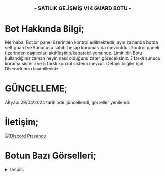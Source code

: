   <h3 align="center">- SATILIK GELİŞMİŞ V14 GUARD BOTU -</h3>

# Bot Hakkında Bilgi;
Merhaba, Bot bir panel üzerinden kontrol edilmektedir, aynı zamanda botda self guard ve Sunucusu sahibi hesap koruması'da mevcutdur. Kontrol paneli üzerinden dağıtıcıları aktifleştirip/kapatabiliyorsunuz. Limitlidir. Botu kullandığınız zaman neyin nasıl olduğunu zaten göreceksiniz. 7 farklı sunucu koruma sistemi ve 5 farklı kontrol sistemi mevcut. Detaylı bilgiler için Discorduma ulaşabilirsiniz.

# GÜNCELLEME;
Altyapı 29/04/2024 tarihinde güncellendi, görseller yenilendi.

# İletişim;

[![Discord Presence](https://lanyard.cnrad.dev/api/339064645002461194)](https://discord.com/users/339064645002461194)


# Botun Bazı Görselleri;
<details>
 <img width="500" alt="image" src="https://cdn.discordapp.com/attachments/1234257506331791470/1234517374481334332/image.png?ex=66310566&is=662fb3e6&hm=ff577251c741eaff5d87eeceedded8513d2fb38c003a103ccb47ac9ec77978e0&">
 <img width="500" alt="image" src="https://cdn.discordapp.com/attachments/1234257506331791470/1234517482182807673/image.png?ex=6631057f&is=662fb3ff&hm=ffaa2f1fa870330a933728bf64d33866b05b6dc453d3bb1b8101e9eb2448fc69&">
 <img width="500" alt="image" src="https://cdn.discordapp.com/attachments/1234257506331791470/1234517601611157586/image.png?ex=6631059c&is=662fb41c&hm=944f92542a93d88c965b71cc1c76d7dd2b4b98efcc248b85f738c662a02c1799&">
 <img width="500" alt="image" src="https://cdn.discordapp.com/attachments/1234257506331791470/1234517804716130346/image.png?ex=663105cc&is=662fb44c&hm=6933ba618e35e2b5e35f780a78e2e313b0306fde24fae9ccd24b0892dbfaf814&">
 <img width="500" alt="image" src="https://cdn.discordapp.com/attachments/1234257506331791470/1234517891139768320/image.png?ex=663105e1&is=662fb461&hm=bf7b2f244582250952e1b5660660b7bb5e5d8f6146831d49ab05d6195dc90cb5&">
 <img width="500" alt="image" src="https://cdn.discordapp.com/attachments/1234257506331791470/1234518014297378836/image.png?ex=663105fe&is=662fb47e&hm=3f52ff7a2c92fda11b14565bc37d86778fddca1c49bd69127697fe2f649f3859&">
 <img width="500" alt="image" src="https://cdn.discordapp.com/attachments/1234257506331791470/1234518239304749056/image.png?ex=66310634&is=662fb4b4&hm=869f85d9faea1b3c5cea7001120a0f619f10459d56311c124b00726c18ed2b1f&">

güncellendikçe buraya foto atacagm
 
</details>
